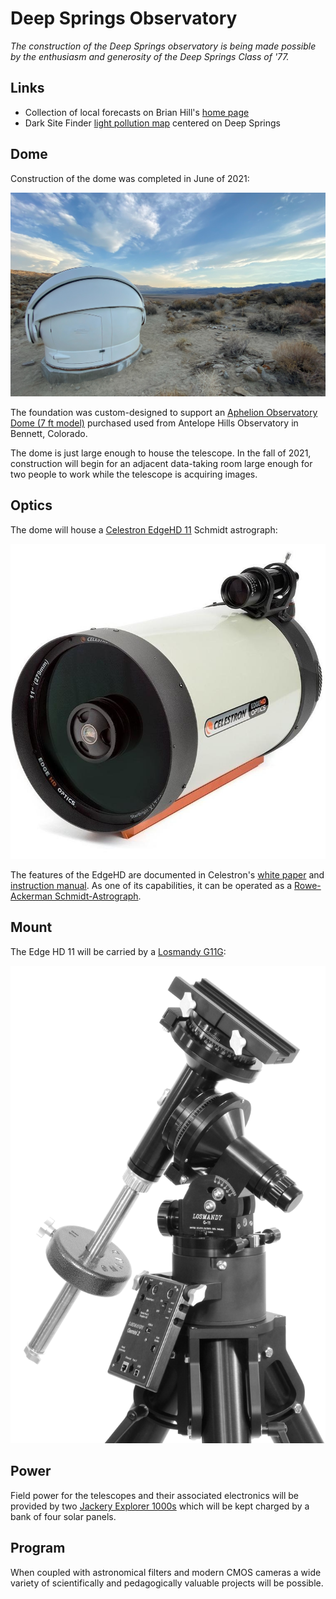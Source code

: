 # Deep Springs Observatory

*The construction of the Deep Springs observatory is being made possible by the enthusiasm and generosity of the Deep Springs Class of '77.*

## Links

* Collection of local forecasts on Brian Hill's [home page](../index.html#weather-forecasts)
* Dark Site Finder [light pollution map](https://darksitefinder.com/maps/world.html#10/37.3749/-117.9802) centered on Deep Springs

## Dome

Construction of the dome was completed in June of 2021:

![Completed Dome](./photos/CompletedDome.jpeg)

The foundation was custom-designed to support an [Aphelion Observatory Dome (7 ft model)](https://www.apheliondomes.com/products.html) purchased used from Antelope Hills Observatory in Bennett, Colorado.

The dome is just large enough to house the telescope. In the fall of 2021, construction will begin for an adjacent data-taking room large enough for two people to work while the telescope is acquiring images.

## Optics

The dome will house a [Celestron EdgeHD 11](https://www.celestron.com/products/edgehd-11-optical-tube-assembly-cge-dovetail) Schmidt astrograph:

![Celestron EdgeHD 11](./photos/CelestronEdgeHD11.jpg)

The features of the EdgeHD are documented in Celestron's [white paper](./resources/CelestronEdgeHDWhitePaper.pdf) and [instruction manual](./resources/CelestronEdgeHDInstructionManual.pdf). As one of its capabilities, it can be operated as a [Rowe-Ackerman Schmidt-Astrograph](./resources/RASAWhitePaper.pdf).

## Mount

The Edge HD 11 will be carried by a [Losmandy G11G](http://www.losmandy.com/g-11.html):

![Losmandy G11G](./photos/LosmandyG11G.jpg)

## Power

Field power for the telescopes and their associated electronics will be provided by two [Jackery Explorer 1000s](https://www.jackery.com/products/explorer-1000-portable-power-station) which will be kept charged by a bank of four solar panels. 

## Program

When coupled with astronomical filters and modern CMOS cameras a wide variety of scientifically and pedagogically valuable projects will be possible.

